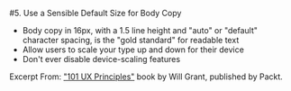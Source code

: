 #5. Use a Sensible Default Size for Body Copy
-  Body copy in 16px, with a 1.5 line height and "auto" or "default" character spacing, is the "gold standard" for readable text
-  Allow users to scale your type up and down for their device
-  Don't ever disable device-scaling features

Excerpt From: ["101 UX Principles"](https://www.packtpub.com/web-development/101-ux-principles) book by Will Grant, published by Packt.
